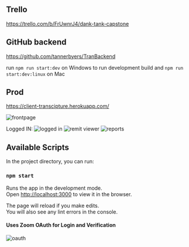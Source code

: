 ## Trello
https://trello.com/b/FrUwnrJ4/dank-tank-capstone

## GitHub backend
https://github.com/tannerbyers/TranBackend

run `npm run start:dev` on Windows to run development build
and `npm run start:dev:linux` on Mac 

## Prod
https://client-transcipture.herokuapp.com/

![frontpage](https://user-images.githubusercontent.com/38148103/82002595-2adbd980-962c-11ea-9c78-ae1acc580675.PNG)

Logged IN: 
![logged in](https://user-images.githubusercontent.com/38148103/82003249-e5201080-962d-11ea-99b2-ec2810dffeed.PNG)
![remit viewer](https://user-images.githubusercontent.com/38148103/82003278-f2d59600-962d-11ea-8c9d-9a24283ec5a2.PNG)
![reports](https://user-images.githubusercontent.com/38148103/82003279-f406c300-962d-11ea-800f-97f7238a3e81.PNG)

## Available Scripts

In the project directory, you can run:

### `npm start`

Runs the app in the development mode.<br />
Open [http://localhost:3000](http://localhost:3000) to view it in the browser.

The page will reload if you make edits.<br />
You will also see any lint errors in the console.

#### Uses Zoom OAuth for Login and Verification 

![oauth](https://user-images.githubusercontent.com/38148103/82003216-ca4d9c00-962d-11ea-92da-1bef25d3609a.PNG)

